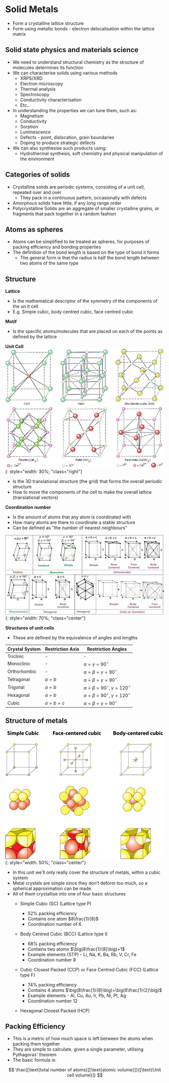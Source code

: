 # Solid Metals

 * Form a crystalline lattice structure
 * Form using metallic bonds - electron delocalisation within the lattice matrix

## Solid state physics and materials science

 * We need to understand structural chemistry as the structure of molecules determines its function
 * We can characterise  solids using various methods
   * XRPS/XRD
   * Electron microscopy
   * Thermal analysis
   * Spectroscopy
   * Conductivity characterisation
   * Etc..
 * In understanding the properties we can tune them, such as:
   * Magnetism
   * Conductivity
   * Sorption
   * Luminescence
   * Defects - point, dislocation, grain boundaries
    * Doping to produce strategic defects
 * We can also synthesise such products using:
   * Hydrothermal synthesis, soft chemistry and physical manipulation of the environment

## Categories of solids

 * Crystalline solids are periodic systems, consisting of a unit cell, repeated over and over
   * They pack in a continuous pattern, occasionally with defects
 * Amorphous solids have little, if any long range order
 * Polycrystalline Solids are an aggregate of smaller crystalline grains, or fragments that pack together in a random fashion

## Atoms as spheres
 * Atoms can be simplified to be treated as spheres, for purposes of packing efficiency and bonding properties
 * The definition of the bond length is based on the type of bond it forms
   * The general form is that the radius is half the bond length between two atoms of the same type

## Structure
**Lattice**

 * Is the mathematical descriptor of the symmetry of the components of the un it cell
 * E.g. Simple cubic, body centred cubic, face centred cubic


**Motif**

 * Is the specific atoms/molecules that are placed on each of the points as defined by the lattice

**Unit Cell** ![!image](8.1.gif){: style="width: 30%; "class="right"}

 * Is the 3D translational structure (the grid) that forms the overall periodic structure
 * How to move the components of the cell to make the overall lattice (translational vectors)

**Coordination number** 

 * Is the amount of atoms that any atom is coordinated with
 * How many atoms are there to coordinate a stable structure
 * Can be defined as "the number of nearest neighbours"

![!image](8.2.jpg){: style="width: 70%; "class="center"}

**Structures of unit cells**

 * These are  defined by the equivalence of angles and lengths

| Crystal  System | Restriction  Axis | Restriction  Angles |
| --------------- | ----------------  | ------------------- |
| Triclinic       | -                 | -                   |
| Monoclinic      | -                 | $\alpha=\gamma=90^\circ$ |
| Orthorhombic    | -                 | $\alpha=\beta=\gamma=90^\circ$ |
| Tetragonal      | $a=b$             | $\alpha=\beta=\gamma=90^\circ$ |
| Trigonal        | $a=b$             | $\alpha=\beta=90^\circ,\:\gamma=120^\circ$ |
| Hexagonal       | $a=b$             | $\alpha=\beta=90^\circ,\:\gamma=120^\circ$ |
| Cubic           | $a=b=c$           | $\alpha=\beta=\gamma=90^\circ$ |

## Structure of metals

![!image](8.3.png){: style="width: 50%; "class="center"}

 * In this unit we'll only really cover the structure of metals, within a cubic system
 * Metal crystals are simple since they don’t deform too much, so a spherical approximation can be made
 * All of them crystallise into one of four basic structures
   * Simple Cubic (SC) (Lattice type P)
     * $52\%$ packing efficiency
     * Contains one atom $8\frac{1}{8}$
     * Coordination number of $6$
		
   * Body Centred Cubic (BCC) (Lattice type I)
     * $68\%$ packing efficiency
     * Contains two atoms $\big(8\frac{1}{8}\big)+1$
     * Example elements (STP) - Li, Na, K, Ba, Rb, V, Cr, Fe
     * Coordination number $8$
		
   * Cubic Closest Packed (CCP) or Face Centred Cubic (FCC) (Lattice type F)
     * $74\%$ packing efficiency
     * Contains $4$ atoms $\big(8\frac{1}{8}\big)+\big(6\frac{1}{2}\big)$
     * Example elements - Al, Cu, Au, Ir, Pb, Ni, Pt, Ag
     * Coordination number $12$
		
   * Hexagonal Closest Packed (HCP)

## Packing Efficiency

 * This is a metric of how much space is left between the atoms when packing them together
 * They are simple to calculate, given a single parameter, utilising Pythagoras' theorem
 * The basic formula is:

$$
\frac{[\text{total number of atoms}][\text{atomic volume}]}{[\text{Unit cell volume}]}
$$


